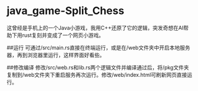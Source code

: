# java_game-Split_Chess
这曾经是手机上的一个Java小游戏，我用C++还原了它的逻辑，突发奇想在AI帮助下用rust复刻并变成了一个网页小游戏。

##运行
可通过/src/main.rs直接在终端运行，或是在/web文件夹中开启本地服务器，再到浏览器里运行，这样界面好看些。

##修改编译
修改/src/web.rs和lib.rs两个逻辑文件并编译通过后，将/pkg文件夹复制到/web文件夹下重启服务再次运行。修改/web/index.html可刷新网页直接运行。

